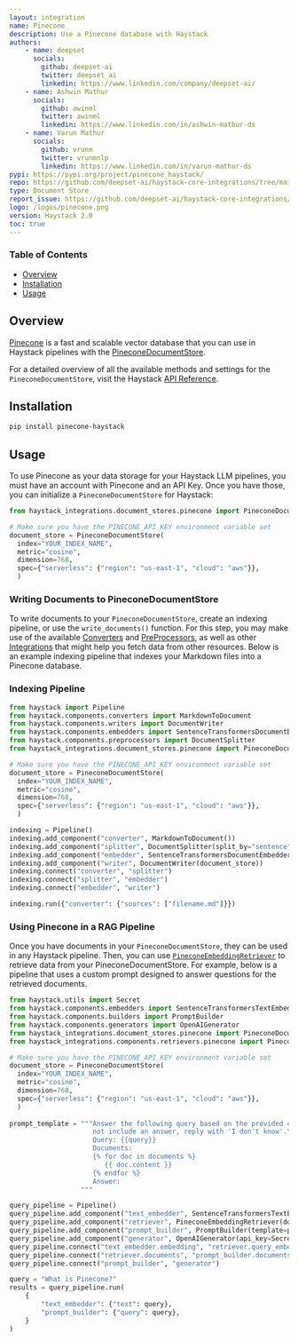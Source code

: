 ```yaml
---
layout: integration
name: Pinecone
description: Use a Pinecone database with Haystack
authors:
    - name: deepset
      socials:
        github: deepset-ai
        twitter: deepset_ai
        linkedin: https://www.linkedin.com/company/deepset-ai/
    - name: Ashwin Mathur
      socials:
        github: awinml
        twitter: awinml
        linkedin: https://www.linkedin.com/in/ashwin-mathur-ds
    - name: Varun Mathur
      socials:
        github: vrunm
        twitter: vrunmnlp
        linkedin: https://www.linkedin.com/in/varun-mathur-ds        
pypi: https://pypi.org/project/pinecone_haystack/
repo: https://github.com/deepset-ai/haystack-core-integrations/tree/main/integrations/pinecone
type: Document Store
report_issue: https://github.com/deepset-ai/haystack-core-integrations/issues
logo: /logos/pinecone.png
version: Haystack 2.0
toc: true
---
```


### Table of Contents

- [Overview](#overview)
- [Installation](#installation)
- [Usage](#usage)

## Overview

[Pinecone](https://www.pinecone.io/) is a fast and scalable vector database that you can use in Haystack pipelines with the [PineconeDocumentStore](https://docs.haystack.deepset.ai/docs/pinecone-document-store).

For a detailed overview of all the available methods and settings for the `PineconeDocumentStore`, visit the Haystack [API Reference](https://docs.haystack.deepset.ai/reference/integrations-pinecone#pineconedocumentstore).

## Installation

```bash
pip install pinecone-haystack
```

## Usage

To use Pinecone as your data storage for your Haystack LLM pipelines, you must have an account with Pinecone and an API Key. Once you have those, you can initialize a `PineconeDocumentStore` for Haystack:

```python
from haystack_integrations.document_stores.pinecone import PineconeDocumentStore

# Make sure you have the PINECONE_API_KEY environment variable set
document_store = PineconeDocumentStore(
  index="YOUR_INDEX_NAME",
  metric="cosine",
  dimension=768,
  spec={"serverless": {"region": "us-east-1", "cloud": "aws"}},
  )
```

### Writing Documents to PineconeDocumentStore

To write documents to your `PineconeDocumentStore`, create an indexing pipeline, or use the `write_documents()` function.
For this step, you may make use of the available [Converters](https://docs.haystack.deepset.ai/docs/converters) and [PreProcessors](https://docs.haystack.deepset.ai/docs/preprocessors), as well as other [Integrations](/integrations) that might help you fetch data from other resources. Below is an example indexing pipeline that indexes your Markdown files into a Pinecone database.

### Indexing Pipeline

```python
from haystack import Pipeline
from haystack.components.converters import MarkdownToDocument
from haystack.components.writers import DocumentWriter
from haystack.components.embedders import SentenceTransformersDocumentEmbedder
from haystack.components.preprocessors import DocumentSplitter
from haystack_integrations.document_stores.pinecone import PineconeDocumentStore

# Make sure you have the PINECONE_API_KEY environment variable set
document_store = PineconeDocumentStore(
  index="YOUR_INDEX_NAME",
  metric="cosine",
  dimension=768,
  spec={"serverless": {"region": "us-east-1", "cloud": "aws"}},
  )

indexing = Pipeline()
indexing.add_component("converter", MarkdownToDocument())
indexing.add_component("splitter", DocumentSplitter(split_by="sentence", split_length=2))
indexing.add_component("embedder", SentenceTransformersDocumentEmbedder())
indexing.add_component("writer", DocumentWriter(document_store))
indexing.connect("converter", "splitter")
indexing.connect("splitter", "embedder")
indexing.connect("embedder", "writer")

indexing.run({"converter": {"sources": ["filename.md"]}})
```

### Using Pinecone in a RAG Pipeline

Once you have documents in your `PineconeDocumentStore`, they can be used in any Haystack pipeline. Then, you can use [`PineconeEmbeddingRetriever`](https://docs.haystack.deepset.ai/docs/pineconedenseretriever) to retrieve data from your PineconeDocumentStore. For example, below is a pipeline that uses a custom prompt designed to answer questions for the retrieved documents.

```python
from haystack.utils import Secret
from haystack.components.embedders import SentenceTransformersTextEmbedder
from haystack.components.builders import PromptBuilder
from haystack.components.generators import OpenAIGenerator
from haystack_integrations.document_stores.pinecone import PineconeDocumentStore
from haystack_integrations.components.retrievers.pinecone import PineconeEmbeddingRetriever

# Make sure you have the PINECONE_API_KEY environment variable set
document_store = PineconeDocumentStore(
  index="YOUR_INDEX_NAME",
  metric="cosine",
  dimension=768,
  spec={"serverless": {"region": "us-east-1", "cloud": "aws"}},
  )
              
prompt_template = """Answer the following query based on the provided context. If the context does
                     not include an answer, reply with 'I don't know'.\n
                     Query: {{query}}
                     Documents:
                     {% for doc in documents %}
                        {{ doc.content }}
                     {% endfor %}
                     Answer: 
                  """

query_pipeline = Pipeline()
query_pipeline.add_component("text_embedder", SentenceTransformersTextEmbedder())
query_pipeline.add_component("retriever", PineconeEmbeddingRetriever(document_store=document_store))
query_pipeline.add_component("prompt_builder", PromptBuilder(template=prompt_template))
query_pipeline.add_component("generator", OpenAIGenerator(api_key=Secret.from_token("YOUR_OPENAI_API_KEY"), model="gpt-4"))
query_pipeline.connect("text_embedder.embedding", "retriever.query_embedding")
query_pipeline.connect("retriever.documents", "prompt_builder.documents")
query_pipeline.connect("prompt_builder", "generator")

query = "What is Pinecone?"
results = query_pipeline.run(
    {
        "text_embedder": {"text": query},
        "prompt_builder": {"query": query},
    }
)
```
